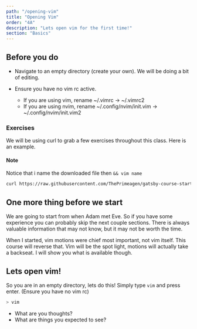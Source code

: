 ```yaml
---
path: "/opening-vim"
title: "Opening Vim"
order: "4A"
description: "Lets open vim for the first time!"
section: "Basics"
---
```


## Before you do
* Navigate to an empty directory (create your own).  We will be doing a bit of
  editing.

* Ensure you have no vim rc active.
  * If you are using vim, rename ~/.vimrc -> ~/.vimrc2
  * If you are using nvim, rename ~/.config/nvim/init.vim -> ~/.config/nvim/init.vim2

### Exercises
We will be using curl to grab a few exercises throughout this class.  Here is
an example.

#### Note
Notice that i name the downloaded file then `&& vim name`

```bash
curl https://raw.githubusercontent.com/ThePrimeagen/gatsby-course-starter/master/course-website/lessons/exercise-0-hjkl-x.md > exercise && vim exercise
```

## One more thing before we start
We are going to start from when Adam met Eve.  So if you have some experience
you can probably skip the next couple sections.  There is always valuable
information that may not know, but it may not be worth the time.

When I started, vim motions were chief most important, not vim itself.  This
course will reverse that.  Vim will be the spot light, motions will actually
take a backseat.  I will show you what is available though.

## Lets open vim!
So you are in an empty directory, lets do this! Simply type `vim` and press
enter.  (Ensure you have no vim rc)

```bash
> vim
```

* What are you thoughts?
* What are things you expected to see?

